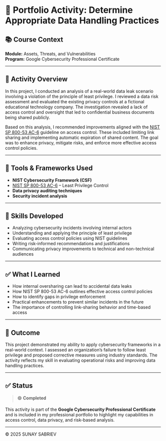 # 🔐 Portfolio Activity: Determine Appropriate Data Handling Practices

## 📚 Course Context  
**Module:** Assets, Threats, and Vulnerabilities  
**Program:** Google Cybersecurity Professional Certificate  

---

## 🎯 Activity Overview

In this project, I conducted an analysis of a real-world data leak scenario involving a violation of the principle of least privilege. I reviewed a data risk assessment and evaluated the existing privacy controls at a fictional educational technology company. The investigation revealed a lack of access control and oversight that led to confidential business documents being shared publicly.

Based on this analysis, I recommended improvements aligned with the [NIST SP 800-53 AC-6](https://csf.tools/reference/nist-sp-800-53/r5/ac/ac-6) guideline on access control. These included limiting link sharing and implementing automatic expiration of shared content. The goal was to enhance privacy, mitigate risks, and enforce more effective access control policies.

---

## 🧰 Tools & Frameworks Used

- **NIST Cybersecurity Framework (CSF)**  
- [NIST SP 800-53 AC-6](https://csf.tools/reference/nist-sp-800-53/r5/ac/ac-6) – Least Privilege Control  
- **Data privacy auditing techniques**  
- **Security incident analysis**  

---

## 🧠 Skills Developed

- Analyzing cybersecurity incidents involving internal actors  
- Understanding and applying the principle of least privilege  
- Evaluating access control policies using NIST guidelines  
- Writing risk-informed recommendations and justifications  
- Communicating privacy improvements to technical and non-technical audiences  

---

## ✅ What I Learned

- How internal oversharing can lead to accidental data leaks  
- How NIST SP 800-53 AC-6 outlines effective access control policies  
- How to identify gaps in privilege enforcement  
- Practical enhancements to prevent similar incidents in the future  
- The importance of controlling link-sharing behavior and time-based access  

---

## 📌 Outcome

This project demonstrated my ability to apply cybersecurity frameworks in a real-world context. I assessed an organization’s failure to follow least privilege and proposed corrective measures using industry standards. The activity reflects my skill in evaluating operational risks and improving data handling practices.

---

## ✅ Status  
> 🟢 **Completed**  

This activity is part of the **Google Cybersecurity Professional Certificate** and is included in my professional portfolio to highlight my capabilities in access control, data privacy, and risk-based analysis.

---
© 2025 SUNAY SABRIEV
